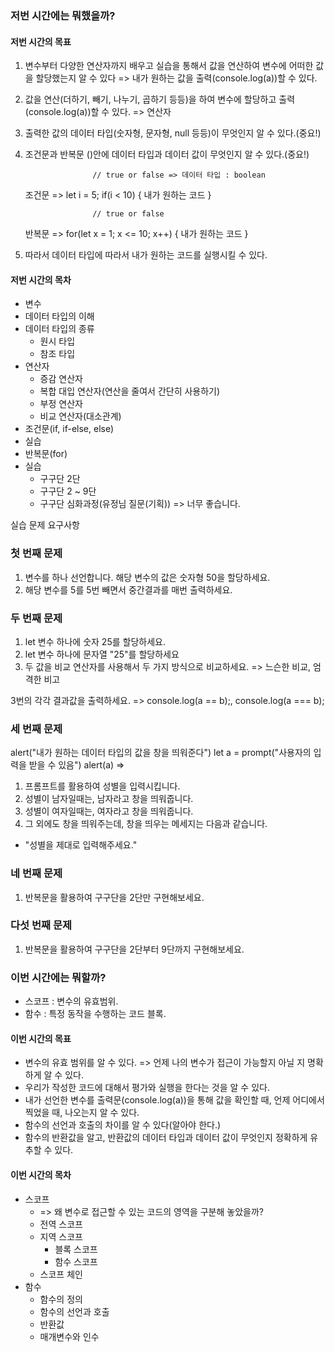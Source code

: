 ### 저번 시간에는 뭐했을까?

#### 저번 시간의 목표

1. 변수부터 다양한 연산자까지 배우고 실습을 통해서 값을 연산하여 변수에 어떠한 값을 할당했는지 알 수 있다 => 내가 원하는 값을 출력(console.log(a))할 수 있다.
2. 값을 연산(더하기, 빼기, 나누기, 곱하기 등등)을 하여 변수에 할당하고 출력(console.log(a))할 수 있다. => 연산자
3. 출력한 값의 데이터 타입(숫자형, 문자형, null 등등)이 무엇인지 알 수 있다.(중요!)
4. 조건문과 반복문 ()안에 데이터 타입과 데이터 값이 무엇인지 알 수 있다.(중요!)  

                      // true or false => 데이터 타입 : boolean
    조건문 => let i = 5; if(i < 10) { 내가 원하는 코드 }


                      // true or false
    반복문 => for(let x = 1; x <= 10; x++) { 내가 원하는 코드 }
5. 따라서 데이터 타입에 따라서 내가 원하는 코드를 실행시킬 수 있다.

#### 저번 시간의 목차

- 변수
- 데이터 타입의 이해
- 데이터 타입의 종류
  - 원시 타입
  - 참조 타입
- 연산자
  - 증감 연산자
  - 복합 대입 연산자(연산을 줄여서 간단히 사용하기)
  - 부정 연산자
  - 비교 연산자(대소관계)
- 조건문(if, if-else, else)
- 실습
- 반복문(for)
- 실습
  - 구구단 2단
  - 구구단 2 ~ 9단
  - 구구단 심화과정(유정님 질문(기획)) => 너무 좋습니다.

실습 문제 요구사항

### 첫 번째 문제

1. 변수를 하나 선언합니다. 해당 변수의 값은 숫자형 50을 할당하세요.
2. 해당 변수를 5를 5번 빼면서 중간결과를 매번 출력하세요.

### 두 번째 문제

1. let 변수 하나에 숫자 25를 할당하세요.
2. let 변수 하나에 문자열 "25"를 할당하세요
3. 두 값을 비교 연산자를 사용해서 두 가지 방식으로 비교하세요.
=> 느슨한 비교, 엄격한 비고

3번의 각각 결과값을 출력하세요. => console.log(a == b);, console.log(a === b);

### 세 번째 문제

alert("내가 원하는 데이터 타입의 값을 창을 띄워준다")
let a = prompt("사용자의 입력을 받을 수 있음")
alert(a)
=>
1. 프롬프트를 활용하여 성별을 입력시킵니다.
2. 성별이 남자일때는, 남자라고 창을 띄워줍니다.
3. 성별이 여자일때는, 여자라고 창을 띄워줍니다.
4. 그 외에도 창을 띄워주는데, 창을 띄우는 메세지는 다음과 같습니다.
  - "성별을 제대로 입력해주세요." 

### 네 번째 문제

1. 반복문을 활용하여 구구단을 2단만 구현해보세요.

### 다섯 번째 문제

1. 반복문을 활용하여 구구단을 2단부터 9단까지 구현해보세요.

### 이번 시간에는 뭐할까?

- 스코프 : 변수의 유효범위.
- 함수 : 특정 동작을 수행하는 코드 블록.

#### 이번 시간의 목표

- 변수의 유효 범위를 알 수 있다. => 언제 나의 변수가 접근이 가능할지 아닐 지 명확하게 알 수 있다.
- 우리가 작성한 코드에 대해서 평가와 실행을 한다는 것을 알 수 있다.
- 내가 선언한 변수를 출력문(console.log(a))을 통해 값을 확인할 때, 언제 어디에서 찍었을 때, 나오는지 알 수 있다.
- 함수의 선언과 호출의 차이를 알 수 있다(알아야 한다.)
- 함수의 반환값을 알고, 반환값의 데이터 타입과 데이터 값이 무엇인지 정확하게 유추할 수 있다.

#### 이번 시간의 목차

- 스코프
  - => 왜 변수로 접근할 수 있는 코드의 영역을 구분해 놓았을까?
  - 전역 스코프
  - 지역 스코프
    - 블록 스코프
    - 함수 스코프
  - 스코프 체인
- 함수
  - 함수의 정의
  - 함수의 선언과 호출
  - 반환값
  - 매개변수와 인수 
